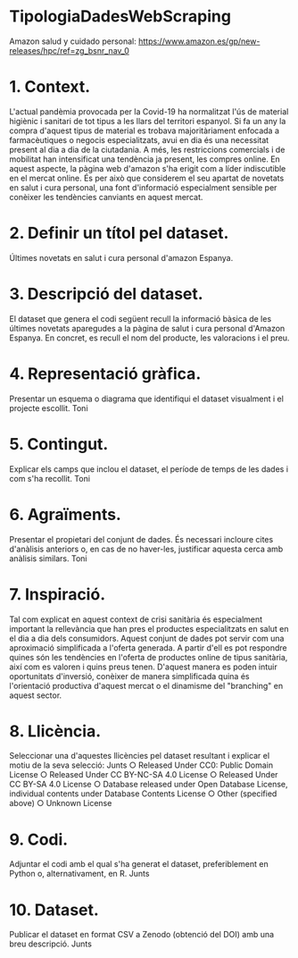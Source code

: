 # TipologiaDadesWebScraping
Amazon salud y cuidado personal: https://www.amazon.es/gp/new-releases/hpc/ref=zg_bsnr_nav_0
# 1. Context. 
L'actual pandèmia provocada per la Covid-19 ha normalitzat l'ús de material higiènic i sanitari de tot tipus a les llars del territori espanyol. Si fa un any la compra d'aquest tipus de material es trobava majoritàriament enfocada a farmacèutiques o negocis especialitzats, avui en dia és una necessitat present al dia a dia de la ciutadania. A més, les restriccions comercials i de mobilitat han intensificat una tendència ja present, les compres online. En aquest aspecte, la pàgina web d'amazon s'ha erigit com a líder indiscutible en el mercat online. És per això que considerem el seu apartat de novetats en salut i cura personal, una font d'informació especialment sensible per conèixer les tendències canviants en aquest mercat.
# 2. Definir un títol pel dataset. 
Últimes novetats en salut i cura personal d'amazon Espanya.
# 3. Descripció del dataset. 
El dataset que genera el codi següent recull la informació bàsica de les últimes novetats aparegudes a la pàgina de salut i cura personal d'Amazon Espanya. En concret, es recull el nom del producte, les valoracions i el preu.
# 4. Representació gràfica. 
Presentar un esquema o diagrama que identifiqui el dataset visualment i el projecte escollit. Toni
# 5. Contingut. 
Explicar els camps que inclou el dataset, el període de temps de les dades i com s'ha recollit. Toni
# 6. Agraïments. 
Presentar el propietari del conjunt de dades. És necessari incloure cites d'anàlisis anteriors o, en cas de no haver-les, justificar aquesta cerca amb anàlisis similars. Toni
# 7. Inspiració. 
Tal com explicat en aquest context de crisi sanitària és especialment important la rellevància que han pres el productes especialitzats en salut en el dia a dia dels consumidors. Aquest conjunt de dades pot servir com una aproximació simplificada a l'oferta generada. A partir d'ell es pot respondre quines són les tendències en l'oferta de productes online de tipus sanitària, així com es valoren i quins preus tenen. D'aquest manera es poden intuir oportunitats d'inversió, conèixer de manera simplificada quina és l'orientació productiva d'aquest mercat o el dinamisme del "branching" en aquest sector.
# 8. Llicència. 
Seleccionar una d'aquestes llicències pel dataset resultant i explicar el motiu de la seva selecció: Junts
○ Released Under CC0: Public Domain License
○ Released Under CC BY-NC-SA 4.0 License
○ Released Under CC BY-SA 4.0 License
○ Database released under Open Database License, individual contents under Database Contents License
○ Other (specified above)
○ Unknown License
# 9. Codi. 
Adjuntar el codi amb el qual s'ha generat el dataset, preferiblement en Python o, alternativament, en R. Junts
# 10. Dataset. 
Publicar el dataset en format CSV a Zenodo (obtenció del DOI) amb una breu descripció. Junts
